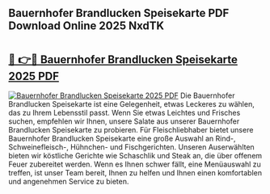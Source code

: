 ## Bauernhofer Brandlucken Speisekarte PDF Download Online 2025 NxdTK

# <h2><a href="http://gc9hrg.nevu.top/?p=Bauernhofer+Brandlucken+Speisekarte">🔗 👉🔴 Bauernhofer Brandlucken Speisekarte 2025 PDF</a></h2>

[![Bauernhofer Brandlucken Speisekarte 2025 PDF](https://i.imgur.com/dBaPXMq.png)](http://gc9hrg.nevu.top/?p=Bauernhofer+Brandlucken+Speisekarte)
Die Bauernhofer Brandlucken Speisekarte ist eine Gelegenheit, etwas Leckeres zu wählen, das zu Ihrem Lebensstil passt. Wenn Sie etwas Leichtes und Frisches suchen, empfehlen wir Ihnen, unsere Salate aus unserer Bauernhofer Brandlucken Speisekarte zu probieren. Für Fleischliebhaber bietet unsere Bauernhofer Brandlucken Speisekarte eine große Auswahl an Rind-, Schweinefleisch-, Hühnchen- und Fischgerichten. Unseren Auserwählten bieten wir köstliche Gerichte wie Schaschlik und Steak an, die über offenem Feuer zubereitet werden. Wenn es Ihnen schwer fällt, eine Menüauswahl zu treffen, ist unser Team bereit, Ihnen zu helfen und Ihnen einen komfortablen und angenehmen Service zu bieten.
